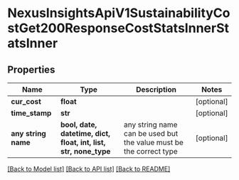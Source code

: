 # NexusInsightsApiV1SustainabilityCostGet200ResponseCostStatsInnerStatsInner


## Properties
Name | Type | Description | Notes
------------ | ------------- | ------------- | -------------
**cur_cost** | **float** |  | [optional] 
**time_stamp** | **str** |  | [optional] 
**any string name** | **bool, date, datetime, dict, float, int, list, str, none_type** | any string name can be used but the value must be the correct type | [optional]

[[Back to Model list]](../README.md#documentation-for-models) [[Back to API list]](../README.md#documentation-for-api-endpoints) [[Back to README]](../README.md)


